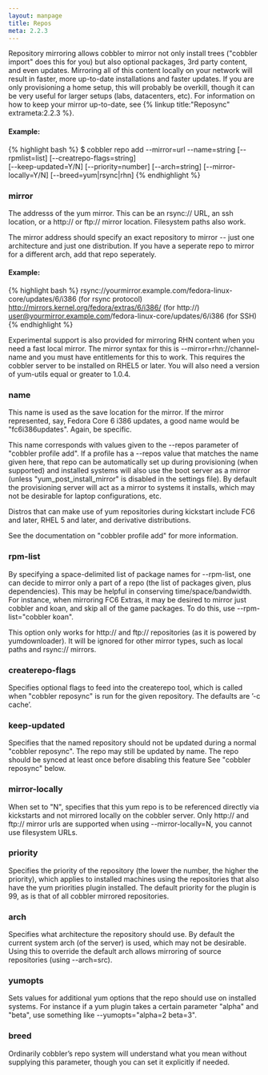 ```yaml
---
layout: manpage
title: Repos
meta: 2.2.3
---
```

Repository mirroring allows cobbler to mirror not only install trees ("cobbler import" does this for you) but also optional packages, 3rd party content, and even updates.   Mirroring all of this content locally on your network will result in faster, more up-to-date installations and faster updates.  If you are only provisioning a home setup, this will probably be overkill, though it can be very useful for larger setups (labs, datacenters, etc).  For information on how to keep your mirror up-to-date, see {% linkup title:"Reposync" extrameta:2.2.3 %}.

#### Example:
{% highlight bash %}
$ cobbler repo add --mirror=url --name=string [--rpmlist=list] [--creatrepo-flags=string] \
[--keep-updated=Y/N] [--priority=number] [--arch=string] [--mirror-locally=Y/N] [--breed=yum|rsync|rhn]
{% endhighlight %}

### mirror
The addresss of the yum mirror.  This can be an rsync:// URL, an ssh location, or a http:// or ftp:// mirror location.  Filesystem paths also work.

The mirror address should specify an exact repository to mirror -- just one architecture and just one distribution.  If you have a seperate repo to mirror for a different arch, add that repo seperately.

#### Example:
{% highlight bash %}
rsync://yourmirror.example.com/fedora-linux-core/updates/6/i386 (for rsync protocol)
http://mirrors.kernel.org/fedora/extras/6/i386/ (for http://)
user@yourmirror.example.com/fedora-linux-core/updates/6/i386  (for SSH)
{% endhighlight %}

Experimental support is also provided for mirroring RHN content when you need a fast local mirror.  The mirror syntax for this is --mirror=rhn://channel-name and you must have entitlements for this to work.  This requires the cobbler server to be installed on RHEL5 or later.  You will also need a version of yum-utils equal or greater to 1.0.4.

### name
This name is used as the save location for the mirror.  If the mirror represented, say, Fedora Core 6 i386 updates, a good name would be "fc6i386updates".  Again, be specific.

This name corresponds with values given to the --repos parameter of "cobbler profile add".  If a profile has a --repos value that matches the name given here, that repo can be automatically set up during provisioning (when supported) and installed systems will also use the boot server as a mirror (unless "yum_post_install_mirror" is disabled in the settings file).  By default the provisioning server will act as a mirror to systems it installs, which may not be desirable for laptop configurations, etc.

Distros that can make use of yum repositories during kickstart include FC6 and later, RHEL 5 and later, and derivative distributions.

See the documentation on "cobbler profile add" for more information.

### rpm-list
By specifying a space-delimited list of package names for --rpm-list, one can decide to mirror only a part of a repo (the list of packages given, plus dependencies).  This may be helpful in conserving time/space/bandwidth.  For instance, when mirroring FC6 Extras, it may be desired to mirror just cobbler and koan, and skip all of the game packages.  To do this, use --rpm-list="cobbler koan".

This option only works for http:// and ftp:// repositories (as it is powered by yumdownloader).  It will be ignored for other mirror types, such as local paths and rsync:// mirrors.

### createrepo-flags
Specifies optional flags to feed into the createrepo tool, which is called when "cobbler reposync" is run for the given repository. The defaults are ’-c cache’.

### keep-updated
Specifies that the named repository should not be updated during a normal "cobbler reposync".    The repo may still be updated by name.   The repo should be synced at least once before disabling this feature See "cobbler reposync" below.

### mirror-locally
When set to "N", specifies that this yum repo is to be referenced directly via kickstarts and not mirrored locally on the cobbler server.  Only http:// and ftp:// mirror urls are supported when using --mirror-locally=N, you cannot use filesystem URLs.

### priority
Specifies the priority of the repository (the lower the number, the higher the priority), which applies to installed machines using the repositories that also have the yum priorities plugin installed. The default priority for the plugin is 99, as is that of all cobbler mirrored repositories.

### arch
Specifies what architecture the repository should use.  By default the current system arch (of the server) is used, which may not be desirable.  Using this to override the default arch allows mirroring of source repositories (using --arch=src).

### yumopts
Sets values for additional yum options that the repo should use on installed systems.  For instance if a yum plugin takes a certain parameter "alpha" and "beta", use something like --yumopts="alpha=2 beta=3".
           
### breed
Ordinarily cobbler’s repo system will understand what you mean without supplying this parameter, though you can set it explicitly if needed.